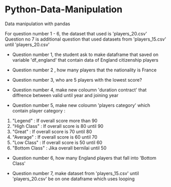 # Python-Data-Manipulation
Data manipulation with pandas

For question number 1 - 6, the dataset that used is 'players_20.csv'
Question no 7 is additional question that used datasets from 'players_15.csv' until 'players_20.csv'

* Question number 1, the student ask to make dataframe that saved on variable 'df_england' that contain data of England citizenship players

* Question number 2 , how many players that the nationality is France

* Question number 3, who are 5 players with the lowest score?

* Question number 4, make new coloumn 'duration contract' that diffrence between valid until year and joining year

* Question number 5, make new coloumn 'players category' which contain player category :
1. "Legend" : If overall score more than 90
2. "High Class" : If overall score is 80 until 90
3. "Great" : If overall score is 70 until 80
4. "Average" : If overall score is 60 until 70
5. "Low Class" : If overall score is 50 until 60
6. "Bottom Class" : Jika overall bernilai until 50

* Question number 6, how many England players that fall into 'Bottom Class'

* Question number 7, make dataset from 'players_15.csv' until 'players_20.csv' be on one dataframe which uses looping
